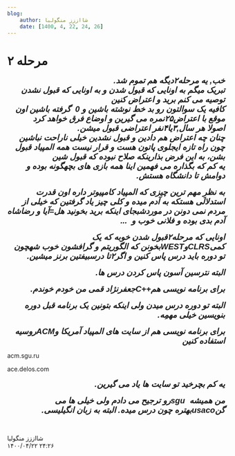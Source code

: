 ```yaml
---
blog:
    author: شااززز منگولیا
    date: [1400, 4, 22, 24, 26]
---
```

# مرحله ۲

<div class="cnt">
<style>/*<![CDATA[*/
<!--
 /* Style Definitions */
 p.MsoNormal, li.MsoNormal, div.MsoNormal
	{mso-style-parent:"";
	margin:0cm;
	margin-bottom:.0001pt;
	mso-pagination:widow-orphan;
	font-size:12.0pt;
	font-family:"Times New Roman";
	mso-fareast-font-family:"Times New Roman";}
h2
	{mso-style-next:Normal;
	margin-top:12.0pt;
	margin-right:0cm;
	margin-bottom:3.0pt;
	margin-left:0cm;
	mso-pagination:widow-orphan;
	page-break-after:avoid;
	mso-outline-level:2;
	font-size:14.0pt;
	font-family:Arial;
	font-style:italic;}
a:link, span.MsoHyperlink
	{color:blue;
	text-decoration:underline;
	text-underline:single;}
a:visited, span.MsoHyperlinkFollowed
	{color:purple;
	text-decoration:underline;
	text-underline:single;}
@page Section1
	{size:612.0pt 792.0pt;
	margin:72.0pt 90.0pt 72.0pt 90.0pt;
	mso-header-margin:35.4pt;
	mso-footer-margin:35.4pt;
	mso-paper-source:0;}
div.Section1
	{page:Section1;}
-->
/*]]>*/</style>
<h2 dir="rtl">خب, یه
مرحله۲دیگه هم تموم شد.<br/>تبریک میگم به اونایى که قبول شدن و به اونایى که قبول نشدن توصیه می کنم
برید و اعتراض کنین<br/>کافیه یک سوالتون رو بد خط نوشته باشین و 0  گرفته باشین اون موقع با
اعتراض۲۵نمره مى گیرین و
اوضاع فرق خواهد کرد<br/>اصولا هر سال,۳یا۴نفر اعتراضى قبول میشن.<br/>چنان چه اعتراض هم دادین و قبول نشدین خیلى ناراحت نباشین چون راه تازه ایجلوى پاتون هست و
قرار نیست همه المپیاد قبول بشن، به این فرض بذارینکه صلاح نبوده که قبول شین<br/>یه کم که بگذاره مى فهمین اینا همه بازی هاى بچهگونه بوده و دوامش تا
دانشگاه هستش.  </h2>
<h2 dir="rtl">به
نظرِ مهم ترین چیزى که المپیاد کامپیوتر داره اون قدرت استدلالی هستکه به آدم میده و
کلى چیز یاد گرفتین که خیلى از مردم نمى دونن در موردشبجاى اینکه برید بخونید هل=آیا و رضاشاه آدم بدی بوده و فلانی خوب و  ...</h2>
<h2 dir="rtl">اونایى
که مرحله۲قبول شدن خوبه که یک کمىCLRSوWESTبخونن که الگوریتم و گرافشون خوب شهچون تو دوره باید
درس پاس کنین و اگر۲تا درسبیفتین برنز میشین.</h2>
<h2 dir="rtl">البته
نترسین آسون پاس کردن درس ها.</h2>
<h2 dir="rtl">براى
برنامه نویسى هم++Cجعفرنژاد
قمى من خودم خوندم.</h2>
<h2 dir="rtl">البته
تو دوره درس میدن ولى اینکه بتونین یک برنامه قبل دوره بنویسین خیلى مهمِه.</h2>
<h2 dir="rtl">براى
برنامه نویسى هم از سایت هاى المپیاد آمریکا وACMروسیه استفاده کنین</h2>
<p>acm.sgu.ru</p>
<p>ace.delos.com</p>
<h2 dir="rtl">یه کم
بچرخید تو سایت ها یاد مى گیرین.</h2>
<h2 dir="rtl">من
همیشه  sguرو
ترجیح می دادم ولی خیلی ها می گنusacoبهتره چون درس میده. البته به زبان انگیلیسی.</h2>
<p dir="rtl"> </p>
</div>

<div class="blog-info">
    <div class="blog-author">شااززز منگولیا</div>
    <div class="blog-date">۱۴۰۰/۰۴/۲۲ ۲۴:۲۶</div>
</div>


